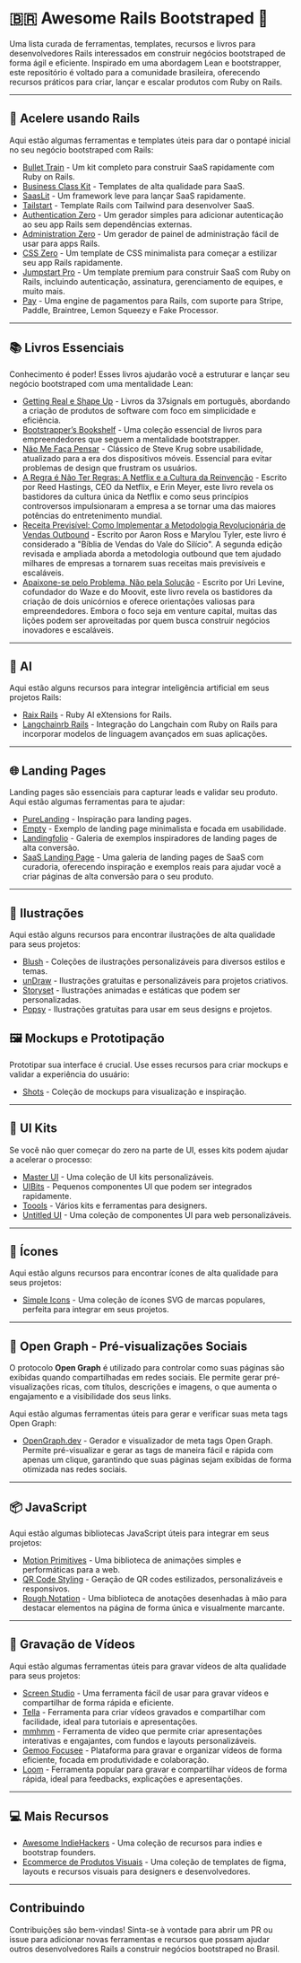 # 🇧🇷 Awesome Rails Bootstraped 💎

Uma lista curada de ferramentas, templates, recursos e livros para desenvolvedores Rails interessados em construir negócios bootstraped de forma ágil e eficiente. Inspirado em uma abordagem Lean e bootstrapper, este repositório é voltado para a comunidade brasileira, oferecendo recursos práticos para criar, lançar e escalar produtos com Ruby on Rails.

---

## 🚂 **Acelere usando Rails**

Aqui estão algumas ferramentas e templates úteis para dar o pontapé inicial no seu negócio bootstraped com Rails:

- [Bullet Train](https://bullettrain.co/) - Um kit completo para construir SaaS rapidamente com Ruby on Rails.
- [Business Class Kit](https://businessclasskit.com/) - Templates de alta qualidade para SaaS.
- [SaasLit](https://saaslit.com/) - Um framework leve para lançar SaaS rapidamente.
- [Tailstart](https://github.com/bdavidxyz/tailstart) - Template Rails com Tailwind para desenvolver SaaS.
- [Authentication Zero](https://github.com/lazaronixon/authentication-zero) - Um gerador simples para adicionar autenticação ao seu app Rails sem dependências externas.
- [Administration Zero](https://github.com/lazaronixon/administration-zero) - Um gerador de painel de administração fácil de usar para apps Rails.
- [CSS Zero](https://github.com/lazaronixon/css-zero) - Um template de CSS minimalista para começar a estilizar seu app Rails rapidamente.
- [Jumpstart Pro](https://jumpstartrails.com/) - Um template premium para construir SaaS com Ruby on Rails, incluindo autenticação, assinatura, gerenciamento de equipes, e muito mais.
- [Pay](https://github.com/pay-rails/pay) - Uma engine de pagamentos para Rails, com suporte para Stripe, Paddle, Braintree, Lemon Squeezy e Fake Processor.

---

## 📚 **Livros Essenciais**

Conhecimento é poder! Esses livros ajudarão você a estruturar e lançar seu negócio bootstraped com uma mentalidade Lean:

- [Getting Real e Shape Up](https://livros.37signals.com/) - Livros da 37signals em português, abordando a criação de produtos de software com foco em simplicidade e eficiência.
- [Bootstrapper’s Bookshelf](https://thebootstrappedfounder.com/bookshelf/) - Uma coleção essencial de livros para empreendedores que seguem a mentalidade bootstrapper.
- [Não Me Faça Pensar](https://www.altabooks.com.br/produto/nao-me-faca-pensar-atualizado/) - Clássico de Steve Krug sobre usabilidade, atualizado para a era dos dispositivos móveis. Essencial para evitar problemas de design que frustram os usuários.
- [A Regra é Não Ter Regras: A Netflix e a Cultura da Reinvenção](https://www.amazon.com.br/Regra-N%C3%A3o-Ter-Regras-Reed-Hastings/dp/8542218993/) - Escrito por Reed Hastings, CEO da Netflix, e Erin Meyer, este livro revela os bastidores da cultura única da Netflix e como seus princípios controversos impulsionaram a empresa a se tornar uma das maiores potências do entretenimento mundial.
- [Receita Previsível: Como Implementar a Metodologia Revolucionária de Vendas Outbound](https://www.amazon.com.br/Receita-Previs%C3%ADvel-Metodologia-Revolucion%C3%A1ria-Resultados/dp/8550800651/) - Escrito por Aaron Ross e Marylou Tyler, este livro é considerado a "Bíblia de Vendas do Vale do Silício". A segunda edição revisada e ampliada aborda a metodologia outbound que tem ajudado milhares de empresas a tornarem suas receitas mais previsíveis e escaláveis.
- [Apaixone-se pelo Problema, Não pela Solução](https://www.amazon.com.br/Apaixone-se-pelo-problema-n%C3%A3o-solu%C3%A7%C3%A3o/dp/6555443803/) - Escrito por Uri Levine, cofundador do Waze e do Moovit, este livro revela os bastidores da criação de dois unicórnios e oferece orientações valiosas para empreendedores. Embora o foco seja em venture capital, muitas das lições podem ser aproveitadas por quem busca construir negócios inovadores e escaláveis.

---

## 🤖 **AI**

Aqui estão alguns recursos para integrar inteligência artificial em seus projetos Rails:

- [Raix Rails](https://github.com/OlympiaAI/raix-rails) - Ruby AI eXtensions for Rails.
- [Langchainrb Rails](https://github.com/patterns-ai-core/langchainrb_rails) - Integração do Langchain com Ruby on Rails para incorporar modelos de linguagem avançados em suas aplicações.

---

## 🌐 **Landing Pages**

Landing pages são essenciais para capturar leads e validar seu produto. Aqui estão algumas ferramentas para te ajudar:

- [PureLanding](https://purelanding.page/) - Inspiração para landing pages.
- [Empty](https://emptydotcom.vercel.app/) - Exemplo de landing page minimalista e focada em usabilidade.
- [Landingfolio](https://www.landingfolio.com/) - Galeria de exemplos inspiradores de landing pages de alta conversão.
- [SaaS Landing Page](https://saaslandingpage.com/) - Uma galeria de landing pages de SaaS com curadoria, oferecendo inspiração e exemplos reais para ajudar você a criar páginas de alta conversão para o seu produto.


---

## 🎨 **Ilustrações**

Aqui estão alguns recursos para encontrar ilustrações de alta qualidade para seus projetos:

- [Blush](https://blush.design/collections) - Coleções de ilustrações personalizáveis para diversos estilos e temas.
- [unDraw](https://undraw.co/illustrations) - Ilustrações gratuitas e personalizáveis para projetos criativos.
- [Storyset](https://storyset.com/) - Ilustrações animadas e estáticas que podem ser personalizadas.
- [Popsy](https://popsy.co/illustrations/) - Ilustrações gratuitas para usar em seus designs e projetos.


## 🖼️ **Mockups e Prototipação**

Prototipar sua interface é crucial. Use esses recursos para criar mockups e validar a experiência do usuário:

- [Shots](https://shots.so/) - Coleção de mockups para visualização e inspiração.

---

## 🎨 **UI Kits**

Se você não quer começar do zero na parte de UI, esses kits podem ajudar a acelerar o processo:

- [Master UI](https://masterui.co/) - Uma coleção de UI kits personalizáveis.
- [UIBits](https://uibits.co/) - Pequenos componentes UI que podem ser integrados rapidamente.
- [Toools](https://www.toools.design/) - Vários kits e ferramentas para designers.
- [Untitled UI](https://www.untitledui.com/) - Uma coleção de componentes UI para web personalizáveis.

---

## 🎨 **Ícones**

Aqui estão alguns recursos para encontrar ícones de alta qualidade para seus projetos:

- [Simple Icons](https://simpleicons.org/?q=indie) - Uma coleção de ícones SVG de marcas populares, perfeita para integrar em seus projetos.

---

## 📲 **Open Graph - Pré-visualizações Sociais**

O protocolo **Open Graph** é utilizado para controlar como suas páginas são exibidas quando compartilhadas em redes sociais. Ele permite gerar pré-visualizações ricas, com títulos, descrições e imagens, o que aumenta o engajamento e a visibilidade dos seus links.

Aqui estão algumas ferramentas úteis para gerar e verificar suas meta tags Open Graph:

- [OpenGraph.dev](https://opengraph.dev/) - Gerador e visualizador de meta tags Open Graph. Permite pré-visualizar e gerar as tags de maneira fácil e rápida com apenas um clique, garantindo que suas páginas sejam exibidas de forma otimizada nas redes sociais.

---

## 📦 **JavaScript**

Aqui estão algumas bibliotecas JavaScript úteis para integrar em seus projetos:

- [Motion Primitives](https://motion-primitives.com/) - Uma biblioteca de animações simples e performáticas para a web.
- [QR Code Styling](https://qr-code-styling.com/) - Geração de QR codes estilizados, personalizáveis e responsivos.
- [Rough Notation](https://roughnotation.com/) - Uma biblioteca de anotações desenhadas à mão para destacar elementos na página de forma única e visualmente marcante.

---

## 🎥 **Gravação de Vídeos**

Aqui estão algumas ferramentas úteis para gravar vídeos de alta qualidade para seus projetos:

- [Screen Studio](https://screen.studio/) - Uma ferramenta fácil de usar para gravar vídeos e compartilhar de forma rápida e eficiente.
- [Tella](https://www.tella.tv/) - Ferramenta para criar vídeos gravados e compartilhar com facilidade, ideal para tutoriais e apresentações.
- [mmhmm](https://www.mmhmm.app/home) - Ferramenta de vídeo que permite criar apresentações interativas e engajantes, com fundos e layouts personalizáveis.
- [Gemoo Focusee](https://gemoo.com/focusee/) - Plataforma para gravar e organizar vídeos de forma eficiente, focada em produtividade e colaboração.
- [Loom](https://www.loom.com/) - Ferramenta popular para gravar e compartilhar vídeos de forma rápida, ideal para feedbacks, explicações e apresentações.

---

## 💻 **Mais Recursos**

- [Awesome IndieHackers](https://github.com/johackim/awesome-indiehackers) - Uma coleção de recursos para indies e bootstrap founders.
- [Ecommerce de Produtos Visuais](https://elements.envato.com/) - Uma coleção de templates de figma, layouts e recursos visuais para designers e desenvolvedores.

---

## Contribuindo

Contribuições são bem-vindas! Sinta-se à vontade para abrir um PR ou issue para adicionar novas ferramentas e recursos que possam ajudar outros desenvolvedores Rails a construir negócios bootstraped no Brasil.
